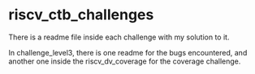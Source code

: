 # riscv_ctb_challenges
There is a readme file inside each challenge with my solution to it.

In challenge_level3, there is one readme for the bugs encountered, and another one inside the riscv_dv_coverage for the coverage challenge.